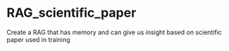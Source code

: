 # RAG_scientific_paper
Create a RAG that has memory and can give us insight based on scientific paper used in training
